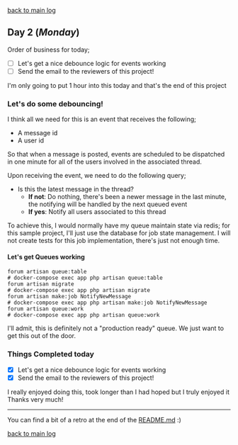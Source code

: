 [back to main log](../log.md)

## Day 2 (_Monday_)
Order of business for today;
* [ ] Let's get a nice debounce logic for events working
* [ ] Send the email to the reviewers of this project!

I'm only going to put 1 hour into this today and that's the end of this project

### Let's do some debouncing!

I think all we need for this is an event that receives the following;
* A message id
* A user id

So that when a message is posted, events are scheduled to be dispatched in one
minute for all of the users involved in the associated thread.

Upon receiving the event, we need to do the following query;
* Is this the latest message in the thread?
  * **If not**: Do nothing, there's been a newer message in the last minute, the
    notifying will be handled by the next queued event
  * **If yes**: Notify all users associated to this thread

To achieve this, I would normally have my queue maintain state via redis; for
this sample project, I'll just use the database for job state management. I will
not create tests for this job implementation, there's just not enough time.

#### Let's get Queues working
```
forum artisan queue:table
# docker-compose exec app php artisan queue:table
forum artisan migrate
# docker-compose exec app php artisan migrate
forum artisan make:job NotifyNewMessage
# docker-compose exec app php artisan make:job NotifyNewMessage
forum artisan queue:work
# docker-compose exec app php artisan queue:work
```

I'll admit, this is definitely not a "production ready" queue. We just want to
get this out of the door.

### Things Completed today
* [x] Let's get a nice debounce logic for events working
* [x] Send the email to the reviewers of this project!

I really enjoyed doing this, took longer than I had hoped but I truly enjoyed it
Thanks very much!

---
You can find a bit of a retro at the end of the [README.md](../../../README.md#things-that-could-be-improved) :)

[back to main log](../log.md)
